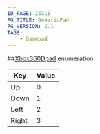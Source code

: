 ```yaml
---
ID_PAGE: 25318
PG_TITLE: GenericPad
PG_VERSION: 2.1
TAGS:
    - Gamepad
---
```

##[Xbox360Dpad](/classes/2.4/Xbox360Dpad) enumeration

Key | Value
---|---
Up | 0
Down | 1
Left | 2
Right | 3


